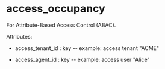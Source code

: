 # access_occupancy

For Attribute-Based Access Control (ABAC).

Attributes:

* access_tenant_id : key -- example: access tenant "ACME"

* access_agent_id : key -- example: access user "Alice"
